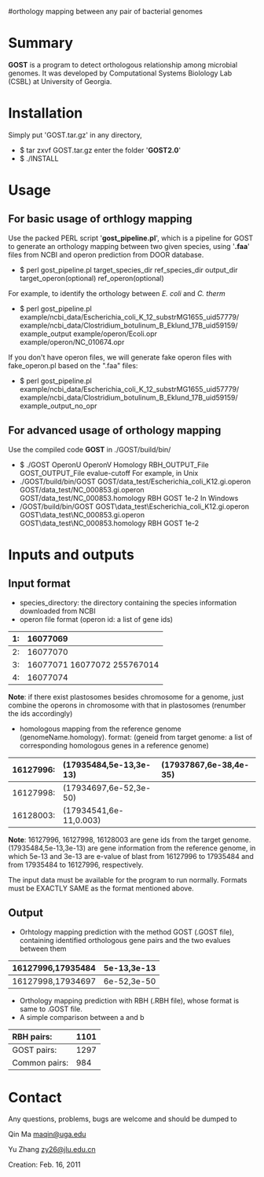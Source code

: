 #orthology mapping between any pair of bacterial genomes

# Summary #
**GOST** is a program to detect orthologous relationship among microbial genomes. It was developed by Computational Systems Biolology Lab (CSBL) at University of Georgia.

# Installation #
Simply put 'GOST.tar.gz' in any directory,
  * $ tar zxvf GOST.tar.gz
enter the folder '**GOST2.0**'
  * $ ./INSTALL

# Usage #
## For basic usage of orthlogy mapping ##
Use the packed PERL script '**gost\_pipeline.pl**', which is a pipeline for GOST to generate an orthology mapping between two given species, using '**.faa**' files from NCBI and operon prediction from DOOR database.

  * $ perl gost\_pipeline.pl target\_species\_dir ref\_species\_dir output\_dir target\_operon(optional) ref\_operon(optional)

For example, to identify the orthology between _E. coli_ and _C. therm_
  * $ perl gost\_pipeline.pl example/ncbi\_data/Escherichia\_coli\_K\_12\_substrMG1655\_uid57779/ example/ncbi\_data/Clostridium\_botulinum\_B\_Eklund\_17B\_uid59159/ example\_output example/operon/Ecoli.opr example/operon/NC\_010674.opr

If you don't have operon files, we will generate fake operon files with fake\_operon.pl based on the ".faa" files:
  * $ perl gost\_pipeline.pl example/ncbi\_data/Escherichia\_coli\_K\_12\_substrMG1655\_uid57779/ example/ncbi\_data/Clostridium\_botulinum\_B\_Eklund\_17B\_uid59159/ example\_output\_no\_opr

## For advanced usage of orthology mapping ##
Use the compiled code **GOST** in ./GOST/build/bin/
  * $ ./GOST   OperonU    OperonV  Homology  RBH\_OUTPUT\_File  GOST\_OUTPUT\_File  evalue-cutoff
For example, in Unix
  * ./GOST/build/bin/GOST  GOST/data\_test/Escherichia\_coli\_K12.gi.operon GOST/data\_test/NC\_000853.gi.operon GOST/data\_test/NC\_000853.homology RBH GOST 1e-2
In Windows
  * /GOST/build/bin/GOST  GOST\data\_test\Escherichia\_coli\_K12.gi.operon GOST\data\_test\NC\_000853.gi.operon GOST\data\_test\NC\_000853.homology RBH GOST 1e-2

# Inputs and outputs #
## Input format ##
  * species\_directory: the directory containing the species information downloaded from NCBI
  * operon file format (operon id: a list of gene ids)

|1:| 16077069 |
|:-|:---------|
|2:| 16077070 |
|3:| 16077071 16077072 255767014|
|4:| 16077074 |

**Note**: if there exist plastosomes besides chromosome for a genome, just combine the operons in chromosome with that in plastosomes (renumber the ids accordingly)

  * homologous mapping from the reference genome (genomeName.homology). format: (geneid from target genome: a list of corresponding homologous genes in a reference genome)

|16127996:| (17935484,5e-13,3e-13)|        (17937867,6e-38,4e-35)|
|:--------|:----------------------|:-----------------------------|
|16127998:| (17934697,6e-52,3e-50)|
|16128003:| (17934541,6e-11,0.003)|

**Note**: 16127996, 16127998, 16128003 are gene ids from the target genome. (17935484,5e-13,3e-13) are gene information from the reference genome, in which 5e-13 and 3e-13 are e-value of blast from 16127996 to 17935484 and from 17935484 to 16127996, respectively.

The input data must be available for the program to run normally. Formats must be EXACTLY SAME as the format mentioned above.

## Output ##
  * Orhtology mapping prediction with the method GOST (.GOST file), containing identified orthologous gene pairs and the two evalues between them

|16127996,17935484|	5e-13,3e-13|
|:----------------|:-----------|
|16127998,17934697|	6e-52,3e-50|

  * Orthology mapping prediction with RBH (.RBH file), whose format is same to .GOST file.
  * A simple comparison between a and b

|RBH pairs:| 1101|
|:---------|:----|
|GOST pairs:| 1297|
|Common pairs:| 984|

# Contact #
Any questions, problems, bugs are welcome and should be dumped to

Qin Ma <maqin@uga.edu>

Yu Zhang <zy26@jlu.edu.cn>

Creation: Feb. 16, 2011